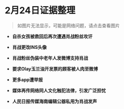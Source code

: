 # 2月24日证据整理
>如图片无法显示，可能是网络问题，请点击查看图片
+ **自杀女孩被救回后再次遭遇肖战粉丝攻讦**

+ **肖战更改INS头像**

+ **肖战粉丝伪装中老年人发微博支持肖战**

+ **要求Olay玉兰油开发票的顾客被人肉至微博**

+ **更多app遭举报**

+ **媒体再传网络同人文化触犯法律，引发广泛担忧**

+ **人民日报传媒海南编辑公器私用为肖战发声**
